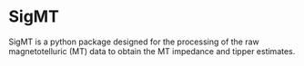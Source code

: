 # SigMT
SigMT is a python package designed for the processing of the raw magnetotelluric (MT) data to obtain the MT impedance and tipper estimates.